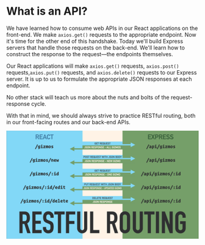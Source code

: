 # What is an API?

We have learned how to consume web APIs in our React applications on the front-end. We make `axios.get()` requests to the appropriate endpoint. Now it's time for the other end of this handshake. Today we'll build Express servers that handle those requests on the back-end. We'll learn how to construct the response to the request—the endpoints themselves.

Our React applications will make `axios.get()` requests, `axios.post()` requests,`axios.put()` requests, and `axios.delete()` requests to our Express server. It is up to us to formulate the appropriate JSON responses at each endpoint.

No other stack will teach us more about the nuts and bolts of the request-response cycle.

With that in mind, we should always strive to practice RESTful routing, both in our front-facing routes and our back-end APIs.

![Restful Routing](./restful-routing.png)